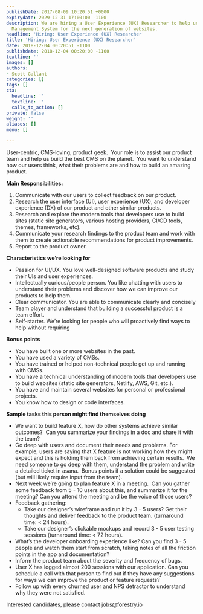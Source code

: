 ```yaml
---
publishDate: 2017-08-09 10:20:51 +0000
expirydate: 2029-12-31 17:00:00 -1100
description: We are hiring a User Experience (UX) Researcher to help us build a Content
  Management System for the next generation of websites.
headline: 'Hiring: User Experience (UX) Researcher'
title: 'Hiring: User Experience (UX) Researcher'
date: 2018-12-04 00:20:51 -1100
publishdate: 2018-12-04 00:20:00 -1100
textline: ''
images: []
authors:
- Scott Gallant
categories: []
tags: []
cta:
  headline: ''
  textline: ''
  calls_to_action: []
private: false
weight: ''
aliases: []
menu: []

---
```

User-centric, CMS-loving, product geek.  Your role is to assist our product team and help us build the best CMS on the planet.  You want to understand how our users think, what their problems are and how to build an amazing product.

**Main Responsibilities:**

1. Communicate with our users to collect feedback on our product.
2. Research the user interface (UI), user experience (UX), and developer experience (DX) of our product and other similar products.
3. Research and explore the modern tools that developers use to build sites (static site generators, various hosting providers, CI/CD tools, themes, frameworks, etc).
4. Communicate your research findings to the product team and work with them to create actionable recommendations for product improvements.
5. Report to the product owner.

**Characteristics we’re looking for**

* Passion for UI/UX. You love well-designed software products and study their UIs and user experiences.
* Intellectually curious/people person. You like chatting with users to understand their problems and discover how we can improve our products to help them.
* Clear communicator. You are able to communicate clearly and concisely
* Team player and understand that building a successful product is a team effort.
* Self-starter. We’re looking for people who will proactively find ways to help without requiring

**Bonus points**

* You have built one or more websites in the past.
* You have used a variety of CMSs.
* You have trained or helped non-technical people get up and running with CMSs.
* You have a technical understanding of modern tools that developers use to build websites (static site generators, Netlify, AWS, Git, etc.).
* You have and maintain several websites for personal or professional projects.
* You know how to design or code interfaces.

**Sample tasks this person might find themselves doing**

* We want to build feature X, how do other systems achieve similar outcomes?  Can you summarize your findings in a doc and share it with the team?
* Go deep with users and document their needs and problems. For example, users are saying that X feature is not working how they might expect and this is holding them back from achieving certain results.  We need someone to go deep with them, understand the problem and write a detailed ticket in asana.  Bonus points if a solution could be suggested (but will likely require input from the team).
* Next week we’re going to plan feature X in a meeting.  Can you gather some feedback from 5 - 10 users about this, and summarize it for the meeting? Can you attend the meeting and be the voice of those users?
* Feedback gathering:
  * Take our designer’s wireframe and run it by 3 - 5 users? Get their thoughts and deliver feedback to the product team. (turnaround time: < 24 hours).
  * Take our designer’s clickable mockups and record 3 - 5 user testing sessions (turnaround time: < 72 hours).
* What’s the developer onboarding experience like? Can you find 3 - 5 people and watch them start from scratch, taking notes of all the friction points in the app and documentation?
* Inform the product team about the severity and frequency of bugs.
* User X has logged almost 200 sessions with our application. Can you schedule a call with that person to find out if they have any suggestions for ways we can improve the product or feature requests?
* Follow up with every churned user and NPS detractor to understand why they were not satisfied.

Interested candidates, please contact [jobs@forestry.io](mailto:jobs@forestry.io)